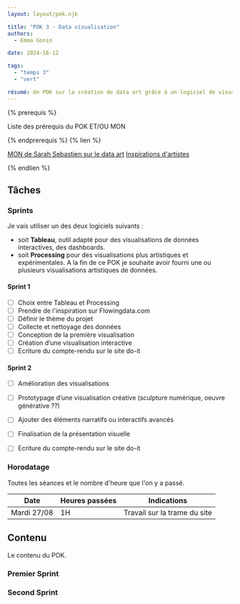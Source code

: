 ```yaml
---
layout: layout/pok.njk

title: "POK 3 - Data visualisation"
authors:
  - Emma Gonin

date: 2024-16-12

tags: 
  - "temps 3"
  - "vert"

résumé: Un POK sur la création de data art grâce à un logiciel de visualisation de données.
---
```


{% prerequis %}

Liste des prérequis du POK ET/OU MON

{% endprerequis %}
{% lien %}

[MON de Sarah Sebastien sur le data art](https://francoisbrucker.github.io/do-it/promos/2023-2024/Sarah-Sebastien/mon/temps-3.1/)
[Inspirations d'artistes](https://flowingdata.com/category/visualization/artistic-visualization/)

{% endlien %}

## Tâches

### Sprints

Je vais utiliser un des deux logiciels suivants : 
- soit **Tableau**, outil adapté pour des visualisations de données interactives, des dashboards.
- soit **Processing** pour des visualisations plus artistiques et expérimentales.
A la fin de ce POK je souhaite avoir fourni une ou plusieurs visualisations artistiques de données. 

#### Sprint 1

- [ ] Choix entre Tableau et Processing
- [ ] Prendre de l'inspiration sur Flowingdata.com
- [ ] Définir le thème du projet 
- [ ] Collecte et nettoyage des données
- [ ] Conception de la première visualisation
- [ ] Création d’une visualisation interactive
- [ ] Ecriture du compte-rendu sur le site do-it

#### Sprint 2

- [ ] Amélioration des visualisations
- [ ] Prototypage d’une visualisation créative (sculpture numérique, oeuvre générative ??)
- [ ] Ajouter des éléments narratifs ou interactifs avancés 
- [ ] Finalisation de la présentation visuelle
- [ ] Ecriture du compte-rendu sur le site do-it


### Horodatage

Toutes les séances et le nombre d'heure que l'on y a passé.

| Date | Heures passées | Indications |
| -------- | -------- |-------- |
| Mardi 27/08  | 1H  | Travail sur la trame du site |

## Contenu

Le contenu du POK.

### Premier Sprint

### Second Sprint
